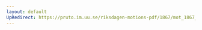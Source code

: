 ```yaml
---
layout: default
UpRedirect: https://pruto.im.uu.se/riksdagen-motions-pdf/1867/mot_1867__ak__180/mot_1867__ak__180-001.pdf
---
```

